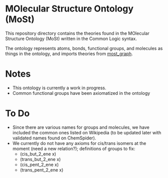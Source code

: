 # MOlecular Structure Ontology (MoSt)

This repository directory contains the theories found in the MOlecular Structure Ontology (MoSt) written in the Common Logic syntax.

The ontology represents atoms, bonds, functional groups, and molecules as things in the ontology, and imports theories from [most_graph](../blob/master/ontologies/molecular_graph/most_graph.clif).

Notes
================================================
- This ontology is currently a work in progress.
- Common functional groups have been axiomatized in the ontology

To Do
================================================
- Since there are various names for groups and molecules, we have included the common ones listed on Wikipedia (to be updated later with validated names found on ChemSpider).
- We currently do not have any axioms for cis/trans isomers at the moment (need a new relation?); definitions of groups to fix:
    - (cis_but_2_ene x)
    - (trans_but_2_ene x)
    - (cis_pent_2_ene x)
    - (trans_pent_2_ene x)